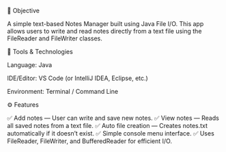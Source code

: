 📌 Objective

A simple text-based Notes Manager built using Java File I/O.
This app allows users to write and read notes directly from a text file using the FileReader and FileWriter classes.

🧰 Tools & Technologies

Language: Java

IDE/Editor: VS Code (or IntelliJ IDEA, Eclipse, etc.)

Environment: Terminal / Command Line

⚙️ Features

✅ Add notes — User can write and save new notes.
✅ View notes — Reads all saved notes from a text file.
✅ Auto file creation — Creates notes.txt automatically if it doesn’t exist.
✅ Simple console menu interface.
✅ Uses FileReader, FileWriter, and BufferedReader for efficient I/O.
